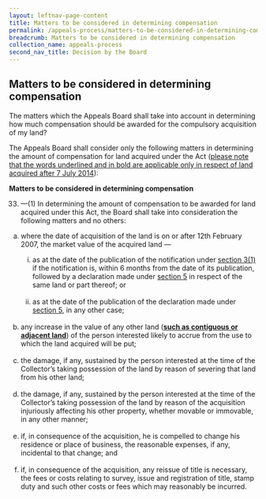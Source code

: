 ```yaml
---
layout: leftnav-page-content
title: Matters to be considered in determining compensation
permalink: /appeals-process/matters-to-be-considered-in-determining-compensation/
breadcrumb: Matters to be considered in determining compensation
collection_name: appeals-process
second_nav_title: Decision by the Board 
---
```


<style>
  .alphabet{list-style-type: lower-alpha;}
  .roman{list-style-type: lower-roman;}
</style>
Matters to be considered in determining compensation
---

The matters which the Appeals Board shall take into account in determining how much compensation should be awarded for the compulsory acquisition of my land?

The Appeals Board shall consider only the following matters in determining the amount of compensation for land acquired under the Act (<u>please note that the words underlined and in bold are applicable only in respect of land acquired after 7 July 2014</u>):

**Matters to be considered in determining compensation**

33. —(1)  In determining the amount of compensation to be awarded for land acquired under this Act, the Board shall take into consideration the following matters and no others:

<ol class="alphabet">
  <li>
    <p>where the date of acquisition of the land is on or after 12th February 2007, the market value of the acquired land —</p>
    <ol class="roman">
      <li>
        as at the date of the publication of the notification under <a href="https://sso.agc.gov.sg/Act/LAA1966?ProvIds=pr3-#pr3-">section 3(1)</a> if the notification is, within 6 months from the date of its publication, followed by a declaration made under <a href="https://sso.agc.gov.sg/Act/LAA1966?ProvIds=pr5-#pr5-">section 5</a> in respect of the same land or part thereof; or
      </li><br>
      <li>
        as at the date of the publication of the declaration made under <a href="https://sso.agc.gov.sg/Act/LAA1966?ProvIds=pr5-#pr5-">section 5</a>, in any other case;
      </li>
    </ol>
  </li><br>
  <li>any increase in the value of any other land (<u><b>such as contiguous or adjacent land</b></u>) of the person interested likely to accrue from the use to which the land acquired will be put;</li><br>
  <li>the damage, if any, sustained by the person interested at the time of the Collector’s taking possession of the land by reason of severing that land from his other land;</li><br>
  <li>the damage, if any, sustained by the person interested at the time of the Collector’s taking possession of the land by reason of the acquisition injuriously affecting his other property, whether movable or immovable, in any other manner;</li><br>
  <li>if, in consequence of the acquisition, he is compelled to change his residence or place of business, the reasonable expenses, if any, incidental to that change; and</li><br>
  <li>if, in consequence of the acquisition, any reissue of title is necessary, the fees or costs relating to survey, issue and registration of title, stamp duty and such other costs or fees which may reasonably be incurred.</li> 
</oL><br>

